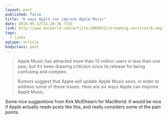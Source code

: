 ```yaml
---
layout: post 
published: false 
title: "6 ways Apple can improve Apple Music" 
date: 2016-05-12T15:28:36.733Z 
link: http://www.macworld.com/article/3069552/streaming-services/6-ways-apple-can-improve-apple-music.html 
tags:
  - links
ogtype: article 
bodyclass: post 
---
```


> Apple Music has attracted more than 13 million users in less than one year, but it’s been drawing criticism since its release for being confusing and complex.
> 
> Rumors suggest that Apple will update Apple Music soon, in order to address some of these issues. Here are six ways Apple can improve Apple Music.

Some nice suggestions from Kirk McElhearn for MacWorld.  It would be nice if Apple actually reads posts like this, and really considers some of the pain points. 